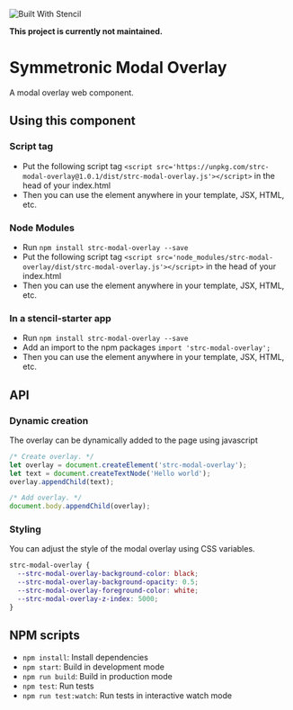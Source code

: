 ![Built With Stencil](https://img.shields.io/badge/-Built%20With%20Stencil-16161d.svg?logo=data%3Aimage%2Fsvg%2Bxml%3Bbase64%2CPD94bWwgdmVyc2lvbj0iMS4wIiBlbmNvZGluZz0idXRmLTgiPz4KPCEtLSBHZW5lcmF0b3I6IEFkb2JlIElsbHVzdHJhdG9yIDE5LjIuMSwgU1ZHIEV4cG9ydCBQbHVnLUluIC4gU1ZHIFZlcnNpb246IDYuMDAgQnVpbGQgMCkgIC0tPgo8c3ZnIHZlcnNpb249IjEuMSIgaWQ9IkxheWVyXzEiIHhtbG5zPSJodHRwOi8vd3d3LnczLm9yZy8yMDAwL3N2ZyIgeG1sbnM6eGxpbms9Imh0dHA6Ly93d3cudzMub3JnLzE5OTkveGxpbmsiIHg9IjBweCIgeT0iMHB4IgoJIHZpZXdCb3g9IjAgMCA1MTIgNTEyIiBzdHlsZT0iZW5hYmxlLWJhY2tncm91bmQ6bmV3IDAgMCA1MTIgNTEyOyIgeG1sOnNwYWNlPSJwcmVzZXJ2ZSI%2BCjxzdHlsZSB0eXBlPSJ0ZXh0L2NzcyI%2BCgkuc3Qwe2ZpbGw6I0ZGRkZGRjt9Cjwvc3R5bGU%2BCjxwYXRoIGNsYXNzPSJzdDAiIGQ9Ik00MjQuNywzNzMuOWMwLDM3LjYtNTUuMSw2OC42LTkyLjcsNjguNkgxODAuNGMtMzcuOSwwLTkyLjctMzAuNy05Mi43LTY4LjZ2LTMuNmgzMzYuOVYzNzMuOXoiLz4KPHBhdGggY2xhc3M9InN0MCIgZD0iTTQyNC43LDI5Mi4xSDE4MC40Yy0zNy42LDAtOTIuNy0zMS05Mi43LTY4LjZ2LTMuNkgzMzJjMzcuNiwwLDkyLjcsMzEsOTIuNyw2OC42VjI5Mi4xeiIvPgo8cGF0aCBjbGFzcz0ic3QwIiBkPSJNNDI0LjcsMTQxLjdIODcuN3YtMy42YzAtMzcuNiw1NC44LTY4LjYsOTIuNy02OC42SDMzMmMzNy45LDAsOTIuNywzMC43LDkyLjcsNjguNlYxNDEuN3oiLz4KPC9zdmc%2BCg%3D%3D&colorA=16161d&style=flat-square)

**This project is currently not maintained.**

# Symmetronic Modal Overlay

A modal overlay web component.

## Using this component

### Script tag

- Put the following script tag `<script src='https://unpkg.com/strc-modal-overlay@1.0.1/dist/strc-modal-overlay.js'></script>` in the head of your index.html
- Then you can use the element anywhere in your template, JSX, HTML, etc.

### Node Modules

- Run `npm install strc-modal-overlay --save`
- Put the following script tag `<script src='node_modules/strc-modal-overlay/dist/strc-modal-overlay.js'></script>` in the head of your index.html
- Then you can use the element anywhere in your template, JSX, HTML, etc.

### In a stencil-starter app

- Run `npm install strc-modal-overlay --save`
- Add an import to the npm packages `import 'strc-modal-overlay';`
- Then you can use the element anywhere in your template, JSX, HTML, etc.

## API

### Dynamic creation

The overlay can be dynamically added to the page using javascript

```javascript
/* Create overlay. */
let overlay = document.createElement('strc-modal-overlay');
let text = document.createTextNode('Hello world');
overlay.appendChild(text);

/* Add overlay. */
document.body.appendChild(overlay);
```

### Styling

You can adjust the style of the modal overlay using CSS variables.

```css
strc-modal-overlay {
  --strc-modal-overlay-background-color: black;
  --strc-modal-overlay-background-opacity: 0.5;
  --strc-modal-overlay-foreground-color: white;
  --strc-modal-overlay-z-index: 5000;
}
```

## NPM scripts

- `npm install`: Install dependencies
- `npm start`: Build in development mode
- `npm run build`: Build in production mode
- `npm test`: Run tests
- `npm run test:watch`: Run tests in interactive watch mode
